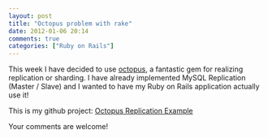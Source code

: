 ```yaml
---
layout: post
title: "Octopus problem with rake"
date: 2012-01-06 20:14
comments: true
categories: ["Ruby on Rails"]
---
```

This week I have decided to use [octopus](https://github.com/tchandy/octopus), a fantastic gem for realizing replication or sharding. I have already implemented MySQL Replication (Master / Slave) and I wanted to have my Ruby on Rails application actually use it!

This is my github project: [Octopus Replication Example](https://github.com/pmatsinopoulos/octopus_replication_example)

Your comments are welcome!
